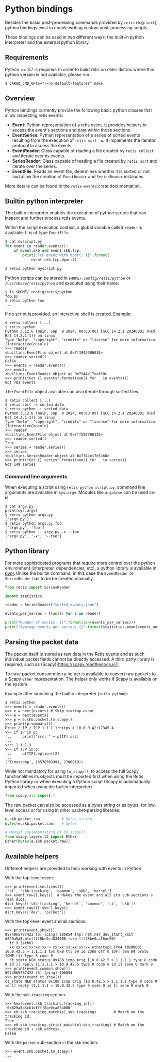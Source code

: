 # Python bindings

Besides the basic post-processing commands provided by `retis` (e.g: `sort`),
python bindings exist to enable writing custom post-processing scripts.

These bindings can be used in two different ways: the built-in python
interpreter and the external python library.

## Requirements

Python >= 3.7 is required. In order to build retis on older distros where
this python version is not available, please run:

```
$ CARGO_CMD_OPTS="--no-default-features" make
```

## Overview

Python bindings currently provide the following basic python classes that
allow inspecting retis events:

- **Event**: Python representation of a retis event. It provides helpers to
access the event's sections and data within those sections.
- **EventSeries**: Python representation of a series of sorted events resulting
from the execution of `retis sort -o`. It implements the iterator protocol to
access the events.
- **EventReader**: Class capable of reading a file created by `retis collect`
and iterate over its events.
- **SeriesReader**: Class capable of reading a file created by `retis sort`
and iterate over the series.
- **EventFile**: Reads an event file, determines whether it is sorted or not
and allow the creation of `EventReader` and `SeriesReader` instances.

More details can be found in the `retis-events` crate documentation.

## Builtin python interpreter

The builtin interpreter enables the execution of python scripts that can inspect
and further process retis events.

Within the script execution context, a global variable called `reader` is
available. It is of type `EventFile`.


```python
$ cat myscript.py
for event in reader.events():
    if event.skb and event.skb.tcp:
        print("TCP event with dport: {}".format(
            event.skb.tcp.dport))

$ retis python myscript.py
```

Python scripts can be stored in `$HOME/.config/retis/python` or
`/usr/share/retis/python` and executed using their name:

```text
$ ls $HOME/.config/retis/python
foo.py
$ retis python foo
...
```

If no script is provided, an interactive shell is created. Example:

```text
$ retis collect [...]
$ retis python
Python 3.12.6 (main, Sep  9 2024, 00:00:00) [GCC 14.2.1 20240801 (Red Hat 14.2.1-1)] on linux
Type "help", "copyright", "credits" or "license" for more information.
(InteractiveConsole)
>>> reader
<builtins.EventFile object at 0x7f1943606030>
>>> reader.sorted()
False
>>> events = reader.events()
>>> events
<builtins.EventReader object at 0x7f44e17eaf60>
>>> print("Got {} events".format(sum(1 for _ in events)))
Got 783 events
```

The `EventFile` object available can also iterate through sorted files:

```text
$ retis collect [...]
$ retis sort -o sorted.data
$ retis python -i sorted.data
Python 3.12.6 (main, Sep  9 2024, 00:00:00) [GCC 14.2.1 20240801 (Red Hat 14.2.1-1)] on linux
Type "help", "copyright", "credits" or "license" for more information.
(InteractiveConsole)
>>> reader
<builtins.EventFile object at 0x7ffb50906130>
>>> reader.sorted()
True
>>> series = reader.series()
>>> series
<builtins.SeriesReader object at 0x7f44e17e5b60>
>>> print("Got {} series".format(sum(1 for _ in series))
Got 149 series
```

### Command line arguments

When executing a script using `retis python script.py`, command line arguments
are available in `sys.argv`. Modules like `argparse` can be used as-is.

```text
$ cat argv.py
print(sys.argv)
$ retis python argv.py
['argv.py']
$ retis python argv.py foo
['argv.py', 'foo']
$ retis python -- argv.py -x --foo
['argv.py', '-x', '--foo']
```

## Python library

For more sophisticated programs that require more control over the python
environment (interpreter, dependencies, etc), a python library is available in
[pypi](https://pypi.org/project/retis). Unlike the builtin command, in this case
the `EventReader` or `SeriesReader` has to be be created manually.

```python
from retis import SeriesReader

import statistics

reader = SeriesReader("sorted_events.json")

events_per_series = [len(s) for s in reader]

print("Number of series: {}".format(len(events_per_series)))
print("Average events per series: {}".format(statistics.mean(events_per_series)))
```

## Parsing the packet data

The packet itself is stored as raw data in the Retis events and as such
individual packet fields cannot be directly accessed. A third party library is
required, such as (Scapy)[https://scapy.readthedocs.io/].

To ease packet consumption a helper is available to convert raw packets to a
Scapy `Ether` representation. The helper only works if Scapy is available on the
system.

Example after launching the builtin interpreter (`retis python`):

```text
$ retis python
>>> events = reader.events()
>>> e = next(events) # Skip startup event
>>> e = next(events)
>>> p = e.skb.packet.to_scapy()
>>> print(p.summary())
Ether / IP / TCP 1.1.1.1:https > 10.0.0.42:12345 A
>>> if IP in p:
...     print("src: " + p[IP].src)
...
src: 1.1.1.1
>>> if TCP in p:
...     p[TCP].options(2)
...
('Timestamp', (3570509991, 2706919))
```

While not mandatory for using `to_scapy()`, to access the full Scapy
functionalities its objects must be imported first when using the Retis Python
library or when executing a Python script (Scapy is automatically imported when
using the builtin interpreter).

```python
from scapy.all import *
```

The raw packet can also be accessed as a bytes string or as bytes, for low-level
access or for using in other packet-parsing libraries:

```python
e.skb.packet.raw          # Bytes string
bytes(e.skb.packet.raw)   # bytes

# Manual implementation of to_scapy().
from scapy.layers.l2 import Ether
Ether(bytes(e.skb.packet.raw))
```

## Available helpers

Different helpers are provided to help working with events in Python.

With the top-level event:

```text
>>> print(event.sections())
['ct', 'skb-tracking', 'common', 'skb', 'kernel']
>>> event.raw().keys()  # Makes the event and all its sub-sections a real dict.
dict_keys(['skb-tracking', 'kernel', 'common', 'ct', 'skb'])
>>> event.raw()['skb'].keys()
dict_keys(['dev', 'packet'])
```

With the top-level event and all sections:

```text
>>> print(event.show())
8974965787422 (5) [ping] 100854 [tp] net:net_dev_start_xmit #829a5a5cb1effff8be0ca834000 (skb ffff8be0ca56ae00)
  if 3 (eth0)
  xx:xx:xx:xx:xx:xx > xx:xx:xx:xx:xx:xx ethertype IPv4 (0x0800) 10.0.42.5 > 1.1.1.1 tos 0x0 ttl 64 id 2368 off 0 [DF] len 84 proto ICMP (1) type 8 code 0
  ct_state NEW status 0x188 icmp orig [10.0.42.5 > 1.1.1.1 type 8 code 0 id 1] reply [1.1.1.1 > 10.0.42.5 type 0 code 0 id 1] zone 0 mark 0
>>> print(event.common.show())
8974965787422 (5) [ping] 100854
>>> print(event.ct.show())
ct_state NEW status 0x188 icmp orig [10.0.42.5 > 1.1.1.1 type 8 code 0 id 1] reply [1.1.1.1 > 10.0.42.5 type 0 code 0 id 1] zone 0 mark 0
```

With the `skb-tracking` section:

```text
>>> hex(event.skb_tracking.tracking_id())
'0x829a5a5cb1effff8be0ca834000'
>>> e0.skb_tracking.match(e1.skb_tracking)        # Match on the tracking id.
True
>>> e0.skb_tracking.strict_match(e1.skb_tracking) # Match on the tracking id + skb address.
False
```

With the `packet` sub-section in the `skb` section:

```text
>>> event.skb.packet.to_scapy()
...
```
